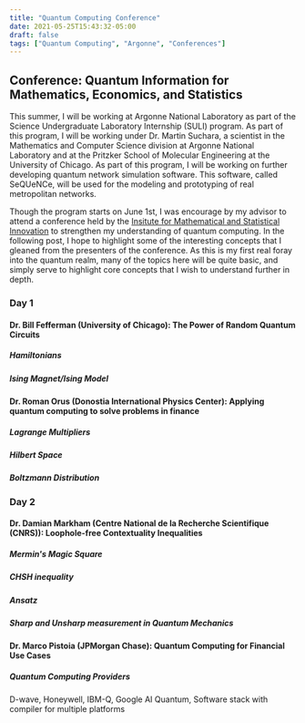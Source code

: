 ```yaml
---
title: "Quantum Computing Conference"
date: 2021-05-25T15:43:32-05:00
draft: false
tags: ["Quantum Computing", "Argonne", "Conferences"]
---
```


## Conference: Quantum Information for Mathematics, Economics, and Statistics

This summer, I will be working at Argonne National Laboratory as part of the Science Undergraduate Laboratory Internship (SULI) program. As part of this program, I will be working under Dr. Martin Suchara, a scientist in the Mathematics and Computer Science division at Argonne National Laboratory and at the Pritzker School of Molecular Engineering at the University of Chicago. As part of this program, I will be working on further developing quantum network simulation software. This software, called SeQUeNCe, will be used for the modeling and prototyping of real metropolitan networks.

Though the program starts on June 1st, I was encourage by my advisor to attend a conference held by the [Insitute for Mathematical and Statistical Innovation](https://www.imsi.institute/) to strengthen my understanding of quantum computing. In the following post, I hope to highlight some of the interesting concepts that I gleaned from the presenters of the conference. As this is my first real foray into the quantum realm, many of the topics here will be quite basic, and simply serve to highlight core concepts that I wish to understand further in depth.

### Day 1

#### Dr. Bill Fefferman (University of Chicago): The Power of Random Quantum Circuits

##### Hamiltonians

##### Ising Magnet/Ising Model

#### Dr. Roman Orus (Donostia International Physics Center): Applying quantum computing to solve problems in finance

##### Lagrange Multipliers

##### Hilbert Space

##### Boltzmann Distribution

### Day 2

#### Dr. Damian Markham (Centre National de la Recherche Scientifique (CNRS)): Loophole-free Contextuality Inequalities

##### Mermin's Magic Square

##### CHSH inequality

##### Ansatz

##### Sharp and Unsharp measurement in Quantum Mechanics

#### Dr. Marco Pistoia (JPMorgan Chase): Quantum Computing for Financial Use Cases

##### Quantum Computing Providers

D-wave, Honeywell, IBM-Q, Google AI Quantum, Software stack with compiler for multiple platforms
